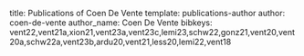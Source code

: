 title: Publications of Coen De Vente
template: publications-author
author: coen-de-vente
author_name: Coen De Vente
bibkeys: vent22,vent21a,xion21,vent23a,vent23c,lemi23,schw22,gonz21,vent20,vent20a,schw22a,vent23b,ardu20,vent21,less20,lemi22,vent18